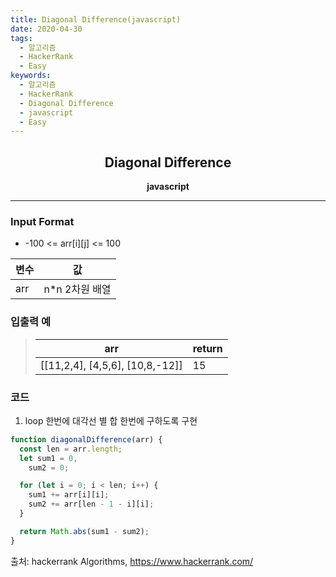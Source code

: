 ```yaml
---
title: Diagonal Difference(javascript)
date: 2020-04-30
tags:
  - 알고리즘
  - HackerRank
  - Easy
keywords:
  - 알고리즘
  - HackerRank
  - Diagonal Difference
  - javascript
  - Easy
---
```


## <center>Diagonal Difference</center>

**<center>javascript</center>**

---

### Input Format

- -100 <= arr[i][j] <= 100

| 변수 | 값              |
| ---- | --------------- |
| arr  | n\*n 2차원 배열 |

### 입출력 예

> | arr                             | return |
> | ------------------------------- | ------ |
> | [[11,2,4], [4,5,6], [10,8,-12]] | 15     |

### 코드

1. loop 한번에 대각선 별 합 한번에 구하도록 구현

```javascript
function diagonalDifference(arr) {
  const len = arr.length;
  let sum1 = 0,
    sum2 = 0;

  for (let i = 0; i < len; i++) {
    sum1 += arr[i][i];
    sum2 += arr[len - 1 - i][i];
  }

  return Math.abs(sum1 - sum2);
}
```

출처: hackerrank Algorithms, https://www.hackerrank.com/
